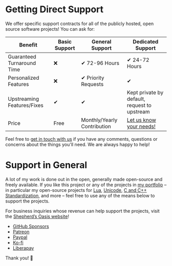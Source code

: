 # Getting Direct Support

We offer specific support contracts for all of the publicly hosted, open source software projects! You can ask for:

| Benefit | Basic Support | General Support | Dedicated Support |
|---------|---------------|-----------------|-------------------|
| Guaranteed Turnaround Time | ❌ | ✔ 72-96 Hours | ✔ 24-72 Hours |
| Personalized Features | ❌ | ✔ Priority Requests | ✔ |
| Upstreaming Features/Fixes  | ✔ | ✔ | Kept private by default, request to upstream |
| Price | Free | Monthly/Yearly Contribution | [Let us know your needs!](https://soasis.org/contact/opensource/) |

Feel free to [get in touch with us](https://soasis.org/contact/opensource/) if you have any comments, questions or concerns about the things you'll need. We are always happy to help!




# Support in General

A lot of my work is done out in the open, generally made open-source and freely available. If you like this project or any of the projects in [my portfolio](https://thephd.github.io/portfolio/) – in particular my open-source projects for [Lua](https://sol2.readthedocs.io/en/latest/), [Unicode](https://thephd.github.io/portfolio/text), [C and C++ Standardization](https://thephd.github.io/portfolio/standard), and more – feel free to use any of the means below to support the projects.

For business inquiries whose revenue can help support the projects, visit the [Shepherd’s Oasis website](https://soasis.org/)!

- [GitHub Sponsors](https://github.com/users/ThePhD/sponsorship)
- [Patreon](https://www.patreon.com/Soasis)
- [Paypal](https://www.paypal.me/Soasis)
- [Ko-fi](https://ko-fi.com/Soasis)
- [Liberapay](https://liberapay.com/Soasis)

Thank you! 💚
